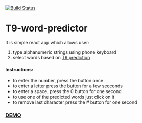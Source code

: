 [![Build Status](https://travis-ci.org/dimalakh/T9-word-predictor-fe.svg?branch=master)](https://travis-ci.org/dimalakh/T9-word-predictor-fe)
# T9-word-predictor
It is simple react app which allows user:

1. type alphanumeric strings using phone keyboard
2. select words based on [T9 prediction](https://en.wikipedia.org/wiki/T9_(predictive_text))

#### Instructions:

+ to enter the number, press the button once
+ to enter a letter press the button for a few secconds
+ to enter a space, press the 0 button for one second
+ to use one of the predicted words just click on it
+ to remove last character press the # button for one second

### [DEMO](https://dimalakh.github.io/T9-word-predictor-fe/)
